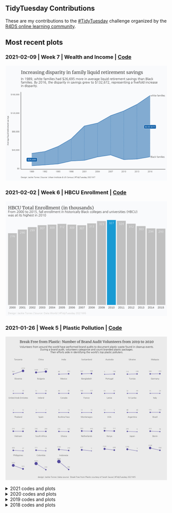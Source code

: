## TidyTuesday Contributions
 
These are my contributions to the [#TidyTuesday](https://github.com/rfordatascience/tidytuesday) challenge organized by the [R4DS online learning community](https://twitter.com/r4dscommunity).

## Most recent plots

### 2021-02-09 | Week 7 | Wealth and Income | [Code](https://github.com/wjtorres/tidytuesday/tree/master/2021_02_09)

[![alt text](https://github.com/wjtorres/tidytuesday/blob/master/2021_02_09/my_plot.png)](https://github.com/wjtorres/tidytuesday/tree/master/2021_02_09)

### 2021-02-02 | Week 6 | HBCU Enrollment | [Code](https://github.com/wjtorres/tidytuesday/tree/master/2021_02_02)

[![alt text](https://github.com/wjtorres/tidytuesday/blob/master/2021_02_02/my_plot.png)](https://github.com/wjtorres/tidytuesday/tree/master/2021_02_02)

### 2021-01-26 | Week 5 | Plastic Pollution | [Code](https://github.com/wjtorres/tidytuesday/tree/master/2021_01_26)

[![alt text](https://github.com/wjtorres/tidytuesday/blob/master/2021_01_26/my_plot.png)](https://github.com/wjtorres/tidytuesday/tree/master/2021_01_26)


<details>
  <summary>2021 codes and plots</summary>
 
 ### 2021-01-19 | Week 4 | Kenya Census | [Code](https://github.com/wjtorres/tidytuesday/tree/master/2021_01_19)

[![alt text](https://github.com/wjtorres/tidytuesday/blob/master/2021_01_19/my_plot.png)](https://github.com/wjtorres/tidytuesday/tree/master/2021_01_19)
 
 ### 2021-01-12 | Week 3 | Art Collection | [Code](https://github.com/wjtorres/tidytuesday/tree/master/2021_01_12)

[![alt text](https://github.com/wjtorres/tidytuesday/blob/master/2021_01_12/my_plot.png)](https://github.com/wjtorres/tidytuesday/tree/master/2021_01_12)
 
 ### 2021-01-05 | Week 2 | Transit Cost Project | [Code](https://github.com/wjtorres/tidytuesday/tree/master/2021_01_05)

[![alt text](https://github.com/wjtorres/tidytuesday/blob/master/2021_01_05/my_gif.gif)](https://github.com/wjtorres/tidytuesday/tree/master/2021_01_05)
</details>


<details>
  <summary>2020 codes and plots</summary>

### 2020-12-22 | Week 52 | Big Mac Index :hamburger: | [Code](https://github.com/wjtorres/tidytuesday/tree/master/2020_12_22)

[![alt text](https://github.com/wjtorres/tidytuesday/blob/master/2020_12_22/my_plot.png)](https://github.com/wjtorres/tidytuesday/tree/master/2020_12_22)

### 2020-12-15 | Week 51 | Ninja Warrior :runner: | [Code](https://github.com/wjtorres/tidytuesday/tree/master/2020_12_15)

[![alt text](https://github.com/wjtorres/tidytuesday/blob/master/2020_12_15/my_plot.png)](https://github.com/wjtorres/tidytuesday/tree/master/2020_12_15)

### 2020-12-08 | Week 50 | Women of 2020 :clap: | [Code](https://github.com/wjtorres/tidytuesday/tree/master/2020_12_08)

[![alt text](https://github.com/wjtorres/tidytuesday/blob/master/2020_12_08/my_gif.gif)](https://github.com/wjtorres/tidytuesday/tree/master/2020_12_08)

### 2020-12-01 | Week 49 | Toronto Shelters | [Code](https://github.com/wjtorres/tidytuesday/tree/master/2020_12_01)

[![alt text](https://github.com/wjtorres/tidytuesday/blob/master/2020_12_01/myapp.gif)](https://github.com/wjtorres/tidytuesday/tree/master/2020_12_01)

Shiny app url link: https://wjtorres.shinyapps.io/TorontoShelters/

### 2020-11-24 | Week 48 | Washington Trails | [Code](https://github.com/wjtorres/tidytuesday/tree/master/2020_11_24)

[![alt text](https://github.com/wjtorres/tidytuesday/blob/master/2020_11_24/app_pic.png)](https://github.com/wjtorres/tidytuesday/tree/master/2020_11_24)
Shiny app url link: https://wjtorres.shinyapps.io/WashingtonTrails/

### 2020-11-17 | Week 47 | #BlackInDataWeek | [Code](https://github.com/wjtorres/tidytuesday/tree/master/2020_11_17)

[![alt text](https://github.com/wjtorres/tidytuesday/blob/master/2020_11_17/my_table.JPG)](https://github.com/wjtorres/tidytuesday/tree/master/2020_11_17)

### 2020-11-10 | Week 46 | Historical Phones | [Code](https://github.com/wjtorres/tidytuesday/tree/master/2020_11_10)

[![alt text](https://github.com/wjtorres/tidytuesday/blob/master/2020_11_10/My%20TidyTuesday%20Plot.png)](https://github.com/wjtorres/tidytuesday/tree/master/2020_11_10)

### 2020-11-03 | Week 45 | IKEA | [Code](https://github.com/wjtorres/tidytuesday/tree/master/2020_11_03)

[![alt text](https://github.com/wjtorres/tidytuesday/blob/master/2020_11_03/My%20TidyTuesday%20Plot.png)](https://github.com/wjtorres/tidytuesday/tree/master/2020_11_03)

### 2020-10-27 | Week 44 | Canadian Wind Turbines | [Code](https://github.com/wjtorres/tidytuesday/tree/master/2020_10_27)

[![alt text](https://github.com/wjtorres/tidytuesday/blob/master/2020_10_27/My%20TidyTuesday%20Plot.png)](https://github.com/wjtorres/tidytuesday/tree/master/2020_10_27)

### 2020-10-20 | Week 43 | Great American Beer Festival Data | [Code](https://github.com/wjtorres/tidytuesday/tree/master/2020_10_20)

[![alt text](https://github.com/wjtorres/tidytuesday/blob/master/2020_10_20/My%20TidyTuesday%20Plot.png)](https://github.com/wjtorres/tidytuesday/tree/master/2020_10_20) 

### 2020-10-13 | Week 42 | DatasauRus Dozen | [Code](https://github.com/wjtorres/tidytuesday/tree/master/2020_10_13)

[![alt text](https://github.com/wjtorres/tidytuesday/blob/master/2020_10_13/My%20TidyTuesday%20Plot.png)](https://github.com/wjtorres/tidytuesday/tree/master/2020_10_13) 

### 2020-10-06 | Week 41 | NCAA Women's Basketball | [Code](https://github.com/wjtorres/tidytuesday/tree/master/2020_10_06)

[![alt text](https://github.com/wjtorres/tidytuesday/blob/master/2020_10_06/My%20TidyTuesday%20Plot.png)](https://github.com/wjtorres/tidytuesday/tree/master/2020_10_06)

### 2020-09-29 | Week 40 | Taylor swift Lyrics | [Code](https://github.com/wjtorres/tidytuesday/tree/master/2020_09_29)

[![alt text](https://github.com/wjtorres/tidytuesday/blob/master/2020_09_29/My%20TidyTuesday%20Plot.png)](https://github.com/wjtorres/tidytuesday/tree/master/2020_09_29) 

### 2020-09-22 | Week 39 | Himalayan Climbers | [Code](https://github.com/wjtorres/tidytuesday/tree/master/2020_09_22)

[![alt text](https://github.com/wjtorres/tidytuesday/blob/master/2020_09_22/My%20TidyTuesday%20Plot.png)](https://github.com/wjtorres/tidytuesday/tree/master/2020_09_22) 

### 2020-09-15 | Week 38 | US Spending on Kids | [Code](https://github.com/wjtorres/tidytuesday/tree/master/2020_09_15)

[![alt text](https://github.com/wjtorres/tidytuesday/blob/master/2020_09_15/My%20TidyTuesday%20Plot.png)](https://github.com/wjtorres/tidytuesday/tree/master/2020_09_15)

### 2020-09-08 | Week 37 | Friends | [Code](https://github.com/wjtorres/tidytuesday/tree/master/2020_09_08)

[![alt text](https://github.com/wjtorres/tidytuesday/blob/master/2020_09_08/My%20TidyTuesday%20Plot.png)](https://github.com/wjtorres/tidytuesday/tree/master/2020_09_08) 

### 2020-09-01 | Week 36 | Global Crop Yields | [Code](https://github.com/wjtorres/tidytuesday/tree/master/2020_09_01)

[![alt text](https://github.com/wjtorres/tidytuesday/blob/master/2020_09_01/mygif.gif)](https://github.com/wjtorres/tidytuesday/tree/master/2020_09_01)

### 2020-08-25 | Week 35 | Chopped Ratings | [Code](https://github.com/wjtorres/tidytuesday/tree/master/2020_08_25)

[![alt text](https://github.com/wjtorres/tidytuesday/blob/master/2020_08_25/2020_08_25_tidy_tuesday_files/figure-html/unnamed-chunk-2-1.png)](https://github.com/wjtorres/tidytuesday/tree/master/2020_08_25)

### 2020-08-18 | Week 34 | Extinct Plants | [Code](https://github.com/wjtorres/tidytuesday/tree/master/2020_08_18)

[![alt text](https://github.com/wjtorres/tidytuesday/blob/master/2020_08_18/2020_08_18_files/figure-html/unnamed-chunk-6-1.png)](https://github.com/wjtorres/tidytuesday/tree/master/2020_08_18)

### 2020-08-11 | Week 33 | Avatar | [Code](https://github.com/wjtorres/tidytuesday/tree/master/2020_08_11)

[![alt text](https://github.com/wjtorres/tidytuesday/blob/master/2020_08_11/2020_08_11_files/figure-html/Visualize-1.png)](https://github.com/wjtorres/tidytuesday/tree/master/2020_08_11)

### 2020-01-21 | Week 4 | Song Genres | [Code](https://github.com/wjtorres/tidytuesday/tree/master/2020_01_21)

[![alt text](https://github.com/wjtorres/tidytuesday/blob/master/2020_01_21/my_plot.JPG)](https://github.com/wjtorres/tidytuesday/tree/master/2020_01_21) 

</details>

<details>
  <summary>2019 codes and plots</summary>
 
  ### 2019-05-14 | Week 20 | Nobel Prize Winners :trophy: | [Code](https://github.com/wjtorres/tidytuesday/tree/master/2019_05_14)

[![alt text](https://github.com/wjtorres/tidytuesday/blob/master/2019_05_14/my_plot.png)](https://github.com/wjtorres/tidytuesday/tree/master/2019_05_14)
 
 ### 2019-02-19 | Week 8 | PhDs Awarded by Field | [Code](https://github.com/wjtorres/tidytuesday/tree/master/2019_02_19)

[![alt text](https://github.com/wjtorres/tidytuesday/blob/master/2019_02_19/my_plot.png)](https://github.com/wjtorres/tidytuesday/tree/master/2019_02_19) 
 
 </details>

<details>
  <summary>2018 codes and plots</summary>

### 2018-04-16 | Week 3 | Global Mortality Rates | [Code](https://github.com/wjtorres/tidytuesday/tree/master/2018_04_16)

[![alt text](https://github.com/wjtorres/tidytuesday/blob/master/2018_04_16/tab_1.png)](https://github.com/wjtorres/tidytuesday/tree/master/2018_04_16) 

### 2018-04-09 | Week 2 | NFL Salary | [Code](https://github.com/wjtorres/tidytuesday/tree/master/2018_04_09)

[![alt text](https://github.com/wjtorres/tidytuesday/blob/master/2018_04_09/myplot.png)](https://github.com/wjtorres/tidytuesday/tree/master/2018_04_09) 

### 2018-04-02 | Week 1 | US Tuition Costs | [Code](https://github.com/wjtorres/tidytuesday/tree/master/2018_04_02)

[![alt text](https://github.com/wjtorres/tidytuesday/blob/master/2018_04_02/My%20TidyTuesday%20Plot.png)](https://github.com/wjtorres/tidytuesday/tree/master/2018_04_02) 

</details>
